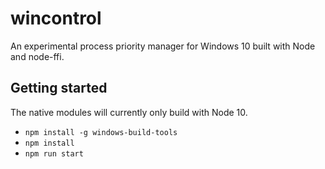 # wincontrol

An experimental process priority manager for Windows 10 built with Node and node-ffi.

## Getting started

The native modules will currently only build with Node 10.

- `npm install -g windows-build-tools`
- `npm install`
- `npm run start`
